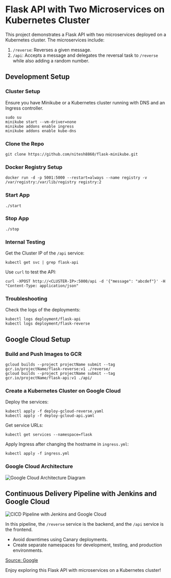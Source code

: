 # Flask API with Two Microservices on Kubernetes Cluster

This project demonstrates a Flask API with two microservices deployed on a Kubernetes cluster. The microservices include:

1. `/reverse`: Reverses a given message.
2. `/api`: Accepts a message and delegates the reversal task to `/reverse` while also adding a random number.

## Development Setup

### Cluster Setup

Ensure you have Minikube or a Kubernetes cluster running with DNS and an Ingress controller.

```shell
sudo su
minikube start --vm-driver=none
minikube addons enable ingress
minikube addons enable kube-dns
```

### Clone the Repo

```shell
git clone https://github.com/nitesh8860/flask-minikube.git
```

### Docker Registry Setup

```shell
docker run -d -p 5001:5000 --restart=always --name registry -v /var/registry:/var/lib/registry registry:2
```

### Start App

```shell
./start
```

### Stop App

```shell
./stop
```

### Internal Testing

Get the Cluster IP of the `/api` service:

```shell
kubectl get svc | grep flask-api
```

Use `curl` to test the API:

```shell
curl -XPOST http://<CLUSTER-IP>:5000/api -d '{"message": "abcdef"}' -H "Content-Type: application/json"
```

### Troubleshooting

Check the logs of the deployments:

```shell
kubectl logs deployment/flask-api
kubectl logs deployment/flask-reverse
```

## Google Cloud Setup

### Build and Push Images to GCR

```shell
gcloud builds --project projectName submit --tag gcr.io/projectName/flask-reverse:v1 ./reverse/
gcloud builds --project projectName submit --tag gcr.io/projectName/flask-api:v1 ./api/
```

### Create a Kubernetes Cluster on Google Cloud

Deploy the services:

```shell
kubectl apply -f deploy-gcloud-reverse.yaml
kubectl apply -f deploy-gcloud-api.yaml
```

Get service URLs:

```shell
kubectl get services --namespace=flask
```

Apply Ingress after changing the hostname in `ingress.yml`:

```shell
kubectl apply -f ingress.yml
```

### Google Cloud Architecture

![Google Cloud Architecture Diagram](https://cloud.google.com/static/architecture/images/creating-cicd-pipeline-with-kubernetes-engine-architecture.svg)

## Continuous Delivery Pipeline with Jenkins and Google Cloud

![CICD Pipeline with Jenkins and Google Cloud](https://cloud.google.com/static/architecture/images/jenkins-cd-container-engine.svg)

In this pipeline, the `/reverse` service is the backend, and the `/api` service is the frontend.

- Avoid downtimes using Canary deployments.
- Create separate namespaces for development, testing, and production environments.

[Source: Google](https://cloud.google.com/solutions/continuous-delivery-jenkins-kubernetes-engine)

Enjoy exploring this Flask API with microservices on a Kubernetes cluster!
